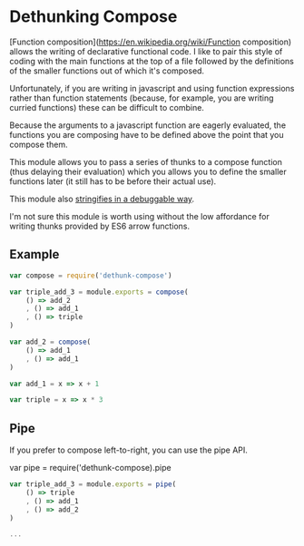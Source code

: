 # Dethunking Compose

[Function composition](https://en.wikipedia.org/wiki/Function composition)
allows the writing of declarative functional code.
I like to pair this style of coding with the main functions at the top of a file
followed by the definitions of the smaller functions out of which it's composed.

Unfortunately, if you are writing in javascript and using function expressions
rather than function statements
(because, for example, you are writing curried functions)
these can be difficult to combine.

Because the arguments to a javascript function are eagerly evaluated,
the functions you are composing have to be defined above the point
that you compose them.

This module allows you to pass a series of thunks to a compose function
(thus delaying their evaluation)
which you allows you to define the smaller functions later
(it still has to be before their actual use).

This module also [stringifies in a debuggable way][debug].

I'm not sure this module is worth using without
the low affordance for writing thunks provided by ES6 arrow functions.

## Example

```js
var compose = require('dethunk-compose')

var triple_add_3 = module.exports = compose(
    () => add_2
    , () => add_1
    , () => triple
)

var add_2 = compose(
    () => add_1
    , () => add_1
)

var add_1 = x => x + 1

var triple = x => x * 3
```

## Pipe

If you prefer to compose left-to-right, you can use the pipe API.

var pipe = require('dethunk-compose).pipe

```js
var triple_add_3 = module.exports = pipe(
    () => triple
    , () => add_1
    , () => add_2
)

...
```

[debug]: https://medium.com/@drboolean/7deb4688a08c